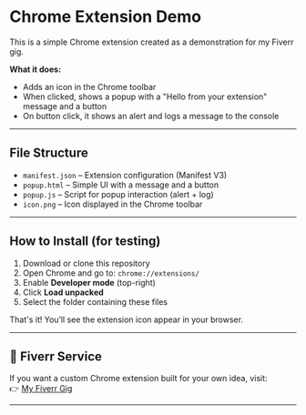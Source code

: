 # Chrome Extension Demo

This is a simple Chrome extension created as a demonstration for my Fiverr gig.

**What it does:**
- Adds an icon in the Chrome toolbar
- When clicked, shows a popup with a "Hello from your extension" message and a button
- On button click, it shows an alert and logs a message to the console

---

## File Structure

- `manifest.json` – Extension configuration (Manifest V3)
- `popup.html` – Simple UI with a message and a button
- `popup.js` – Script for popup interaction (alert + log)
- `icon.png` – Icon displayed in the Chrome toolbar

---

##  How to Install (for testing)

1. Download or clone this repository
2. Open Chrome and go to: `chrome://extensions/`
3. Enable **Developer mode** (top-right)
4. Click **Load unpacked**
5. Select the folder containing these files

That's it! You’ll see the extension icon appear in your browser.

---

## 🔗 Fiverr Service

If you want a custom Chrome extension built for your own idea, visit:  
👉 [My Fiverr Gig](https://www.fiverr.com/giubelan_cristi) 

---
